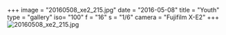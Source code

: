 +++
image = "20160508_xe2_215.jpg"
date = "2016-05-08"
title = "Youth"
type = "gallery"
iso= "100"
f = "16"
s = "1/6"
camera = "Fujifilm X-E2"
+++
![20160508_xe2_215.jpg](/images/20160508_xe2_215.jpg)